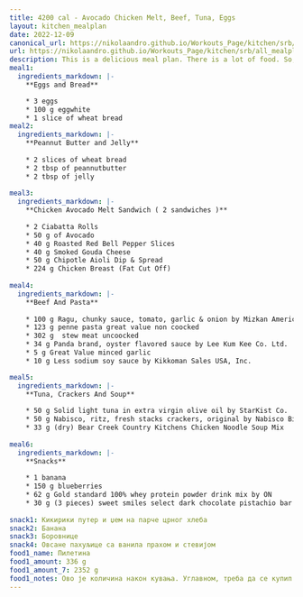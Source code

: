 ```yaml
---
title: 4200 cal - Avocado Chicken Melt, Beef, Tuna, Eggs
layout: kitchen_mealplan
date: 2022-12-09
canonical_url: https://nikolaandro.github.io/Workouts_Page/kitchen/srb/all_mealplans/4300/
url: https://nikolaandro.github.io/Workouts_Page/kitchen/srb/all_mealplans/4300/
description: This is a delicious meal plan. There is a lot of food. So, make sure you get up on time to start eating.
meal1: 
  ingredients_markdown: |-
    **Eggs and Bread**

    * 3 eggs
    * 100 g eggwhite
    * 1 slice of wheat bread
meal2: 
  ingredients_markdown: |-
    **Peannut Butter and Jelly**
    
    * 2 slices of wheat bread
    * 2 tbsp of peannutbutter
    * 2 tbsp of jelly
    
meal3: 
  ingredients_markdown: |-
    **Chicken Avocado Melt Sandwich ( 2 sandwiches )**
    
    * 2 Ciabatta Rolls
    * 50 g of Avocado
    * 40 g Roasted Red Bell Pepper Slices
    * 40 g Smoked Gouda Cheese
    * 50 g Chipotle Aioli Dip & Spread
    * 224 g Chicken Breast (Fat Cut Off)
    
meal4:
  ingredients_markdown: |-
    **Beef And Pasta**
    
    * 100 g Ragu, chunky sauce, tomato, garlic & onion by Mizkan Americas, Inc.
    * 123 g penne pasta great value non coocked
    * 302 g  stew meat uncoocked
    * 34 g Panda brand, oyster flavored sauce by Lee Kum Kee Co. Ltd.
    * 5 g Great Value minced garlic
    * 10 g Less sodium soy sauce by Kikkoman Sales USA, Inc.

meal5:
  ingredients_markdown: |-
    **Tuna, Crackers And Soup**
    
    * 50 g Solid light tuna in extra virgin olive oil by StarKist Co.
    * 50 g Nabisco, ritz, fresh stacks crackers, original by Nabisco Biscuit
    * 33 g (dry) Bear Creek Country Kitchens Chicken Noodle Soup Mix
 
meal6:
  ingredients_markdown: |-
    **Snacks**
    
    * 1 banana
    * 150 g blueberries
    * 62 g Gold standard 100% whey protein powder drink mix by ON
    * 30 g (3 pieces) sweet smiles select dark chocolate pistachio bar
    
snack1: Кикирики путер и џем на парче црног хлеба
snack2: Банана
snack3: Боровнице
snack4: Овсане пахуљице са ванила прахом и стевијом
food1_name: Пилетина
food1_amount: 336 g
food1_amount_7: 2352 g
food1_notes: Ово је количина након кувања. Углавном, треба да се купип дупло више пилетине и све се то скува. На крају изађе како треба.
---
```

